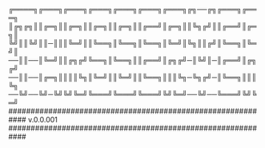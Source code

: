 ╔════╗╔═══╗╔═══╗╔═══╗╔═══╗╔═══╗╔═══╗╔╗──╔╗╔═══╗╔═══╗
║╔╗╔╗║║╔═╗║║╔═╗║║╔═╗║║╔═╗║║╔══╝║╔═╗║║╚╗╔╝║║╔══╝║╔═╗║
╚╝║║╚╝║║─║║║╚═╝║║╚══╗║╚══╗║╚══╗║╚═╝║╚╗║║╔╝║╚══╗║╚═╝║
──║║──║╚═╝║║╔╗╔╝╚══╗║╚══╗║║╔══╝║╔╗╔╝─║╚╝║─║╔══╝║╔╗╔╝
──║║──║╔═╗║║║║╚╗║╚═╝║║╚═╝║║╚══╗║║║╚╗─╚╗╔╝─║╚══╗║║║╚╗
──╚╝──╚╝─╚╝╚╝╚═╝╚═══╝╚═══╝╚═══╝╚╝╚═╝──╚╝──╚═══╝╚╝╚═╝
############################################################
v.0.0.001
############################################################
